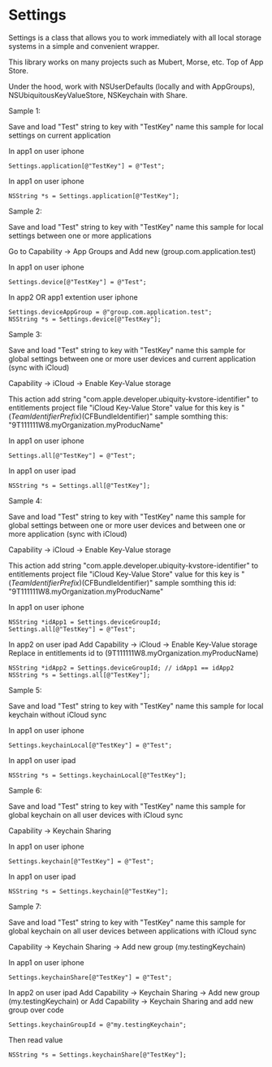 # Settings
Settings is a class that allows you to work immediately with all local storage systems in a simple and convenient wrapper.

This library works on many projects such as Mubert, Morse, etc. Top of App Store.

Under the hood, work with NSUserDefaults (locally and with AppGroups), NSUbiquitousKeyValueStore, NSKeychain with Share.

Sample 1:

Save and load "Test" string to key with "TestKey" name
this sample for local settings on current application

In app1 on user iphone
```
Settings.application[@"TestKey"] = @"Test";
```

In app1 on user iphone
```
NSString *s = Settings.application[@"TestKey"];
```


Sample 2:

Save and load "Test" string to key with "TestKey" name
this sample for local settings between one or more applications

Go to Capability -> App Groups and Add new (group.com.application.test)

In app1 on user iphone
```
Settings.device[@"TestKey"] = @"Test";
```

In app2 OR app1 extention user iphone
```
Settings.deviceAppGroup = @"group.com.application.test";
NSString *s = Settings.device[@"TestKey"];
```


Sample 3:

Save and load "Test" string to key with "TestKey" name
this sample for global settings between one or more user devices
and current application (sync with iCloud)

Capability -> iCloud -> Enable Key-Value storage

This action add string
"<key>com.apple.developer.ubiquity-kvstore-identifier</key>" to
entitlements project file "iCloud Key-Value Store"
value for this key is "$(TeamIdentifierPrefix)$(CFBundleIdentifier)"
sample somthing this: "9T111111W8.myOrganization.myProducName"

In app1 on user iphone
```
Settings.all[@"TestKey"] = @"Test";
```

In app1 on user ipad
```
NSString *s = Settings.all[@"TestKey"];
```


Sample 4:

Save and load "Test" string to key with "TestKey" name
this sample for global settings between one or more user devices and
between one or more application (sync with iCloud)

Capability -> iCloud -> Enable Key-Value storage

This action add string
"<key>com.apple.developer.ubiquity-kvstore-identifier</key>" to
entitlements project file "iCloud Key-Value Store"
value for this key is "$(TeamIdentifierPrefix)$(CFBundleIdentifier)"
sample somthing this id: "9T111111W8.myOrganization.myProducName"

In app1 on user iphone
```
NSString *idApp1 = Settings.deviceGroupId;
Settings.all[@"TestKey"] = @"Test";
```

In app2 on user ipad
Add Capability -> iCloud -> Enable Key-Value storage
Replace in entitlements id to (9T111111W8.myOrganization.myProducName)
```
NSString *idApp2 = Settings.deviceGroupId; // idApp1 == idApp2
NSString *s = Settings.all[@"TestKey"];
```


Sample 5:

Save and load "Test" string to key with "TestKey" name
this sample for local keychain without iCloud sync

In app1 on user iphone
```
Settings.keychainLocal[@"TestKey"] = @"Test";
```

In app1 on user ipad
```
NSString *s = Settings.keychainLocal[@"TestKey"];
```


Sample 6:

Save and load "Test" string to key with "TestKey" name
this sample for global keychain on all user devices with iCloud sync

Capability -> Keychain Sharing

In app1 on user iphone
```
Settings.keychain[@"TestKey"] = @"Test";
```

In app1 on user ipad
```
NSString *s = Settings.keychain[@"TestKey"];
```


Sample 7:

Save and load "Test" string to key with "TestKey" name
this sample for global keychain on all user devices between applications with iCloud sync

Capability -> Keychain Sharing -> Add new group (my.testingKeychain)

In app1 on user iphone
```
Settings.keychainShare[@"TestKey"] = @"Test";
```

In app2 on user ipad
Add Capability -> Keychain Sharing -> Add new group (my.testingKeychain)
or
Add Capability -> Keychain Sharing and add new group over code
```
Settings.keychainGroupId = @"my.testingKeychain";
```
Then read value
```
NSString *s = Settings.keychainShare[@"TestKey"];
```